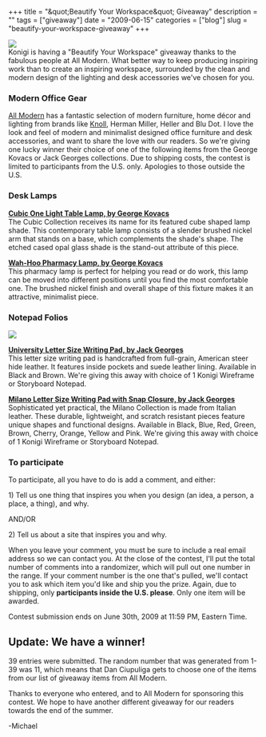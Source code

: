 +++
title = "&amp;quot;Beautify Your Workspace&amp;quot; Giveaway"
description = ""
tags = ["giveaway"]
date = "2009-06-15"
categories = ["blog"]
slug = "beautify-your-workspace-giveaway"
+++



  <div class="notebook-screenshot"><img src="//media.konigi.com/notebook/allmodern-1.jpg" class="notebook-image" /></div><div class="dek">Konigi is having a "Beautify Your Workspace" giveaway thanks to the fabulous people at All Modern. What better way to keep producing inspiring work than to create an inspiring workspace, surrounded by the clean and modern design of the lighting and desk accessories we've chosen for you.</div>
<h3>Modern Office Gear</h3>
<p><a href="http://www.allmodern.com/">All Modern</a> has a fantastic selection of modern furniture, home décor and lighting from brands like <a href="http://www.allmodern.com/Knoll-%AE-C61166.html">Knoll</a>, Herman Miller, Heller and Blu Dot. I love the look and feel of modern and minimalist designed office furniture and desk accessories, and want to share the love with our readers. So we're giving one lucky winner their choice of one of the following items from the George Kovacs or Jack Georges collections.  Due to shipping costs, the contest is limited to participants from the U.S. only. Apologies to those outside the U.S. </p>
<h3>Desk Lamps</h3>
<p><strong><a href="http://www.allmodernlighting.com/George-Kovacs-P231-084-gkv1123.html">Cubic One Light Table Lamp, by George Kovacs</a></strong><br />
The Cubic Collection receives its name for its featured cube shaped lamp shade. This contemporary table lamp consists of a slender brushed nickel arm that stands on a base, which complements the shade's shape. The etched cased opal glass shade is the stand-out attribute of this piece.</p>
<p><strong><a href="http://www.allmodernlighting.com/George-Kovacs-P101-084-gkv1068.html">Wah-Hoo Pharmacy Lamp, by George Kovacs</a></strong><br />
This pharmacy lamp is perfect for helping you read or do work, this lamp can be moved into different positions until you find the most comfortable one. The brushed nickel finish and overall shape of this fixture makes it an attractive, minimalist piece.</p>
<h3>Notepad Folios</h3>
<div class="screenshot marbot1 martop1"><img src="http://konigi.s3.amazonaws.com/notebook/allmodern-2.jpg" /></div>
<p><strong><a href="http://www.allmodern.com/Jack-Georges-2111-JM1112.html">University Letter Size Writing Pad, by Jack Georges</a></strong><br />
This letter size writing pad is handcrafted from full-grain, American steer hide leather. It features inside pockets and suede leather lining. Available in Black and Brown. We're giving this away with choice of 1 Konigi Wireframe or Storyboard Notepad.</p>
<p><strong><a href="http://www.allmodern.com/Jack-Georges-3111-JM1045.html">Milano Letter Size Writing Pad with Snap Closure, by Jack Georges</a></strong><br />
Sophisticated yet practical, the Milano Collection is made from Italian leather. These durable, lightweight, and scratch resistant pieces feature unique shapes and functional designs. Available in Black, Blue, Red, Green, Brown, Cherry, Orange, Yellow and Pink. We're giving this away with choice of 1 Konigi Wireframe or Storyboard Notepad.</p>
<h3>To participate</h3>
<p>To participate, all you have to do is add a comment, and either: </p>
<p>1) Tell us one thing that inspires you when you design (an idea, a person, a place, a thing), and why.</p>
<p>AND/OR</p>
<p>2) Tell us about a site that inspires you and why.</p>
<p>When you leave your comment, you must be sure to include a real email address so we can contact you. At the close of the contest, I'll put the total number of comments into a randomizer, which will pull out one number in the range. If your comment number is the one that's pulled, we'll contact you to ask which item you'd like and ship you the prize. Again, due to shipping, only <strong>participants inside the U.S. please</strong>. Only one item will be awarded.</p>
<p>Contest submission ends on June 30th, 2009 at 11:59 PM, Eastern Time.</p>
<h2>Update: We have a winner!</h2>
<p>39 entries were submitted. The random number that was generated from 1-39 was 11, which means that Dan Ciupuliga gets to choose one of the items from our list of giveaway items from All Modern. </p>
<p>Thanks to everyone who entered, and to All Modern for sponsoring this contest. We hope to have another different giveaway for our readers towards the end of the summer. </p>
<p>-Michael</p>
    
  
